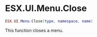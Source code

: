 # ESX.UI.Menu.Close

```lua
ESX.UI.Menu.Close(type, namespace, name)
```

This function closes a menu.
